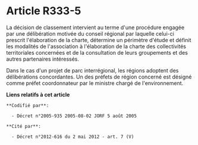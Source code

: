 # Article R333-5

La décision de classement intervient au terme d'une procédure engagée par une délibération motivée du conseil régional par
laquelle celui-ci prescrit l'élaboration de la charte, détermine un périmètre d'étude et définit les modalités de
l'association à l'élaboration de la charte des collectivités territoriales concernées et de la consultation de leurs
groupements et des autres partenaires intéressés.

Dans le cas d'un projet de parc interrégional, les régions adoptent des délibérations concordantes. Un des préfets de région
concerné est désigné comme préfet coordonnateur par le ministre chargé de l'environnement.

**Liens relatifs à cet article**

	**Codifié par**:

	  - Décret n°2005-935 2005-08-02 JORF 5 août 2005

	**Cité par**:

	  - Décret n°2012-616 du 2 mai 2012 - art. 7 (V)
